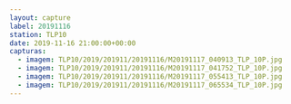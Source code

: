 ```yaml
---
layout: capture
label: 20191116
station: TLP10
date: 2019-11-16 21:00:00+00:00
capturas:
  - imagem: TLP10/2019/201911/20191116/M20191117_040913_TLP_10P.jpg
  - imagem: TLP10/2019/201911/20191116/M20191117_041752_TLP_10P.jpg
  - imagem: TLP10/2019/201911/20191116/M20191117_055413_TLP_10P.jpg
  - imagem: TLP10/2019/201911/20191116/M20191117_065534_TLP_10P.jpg
---
```


